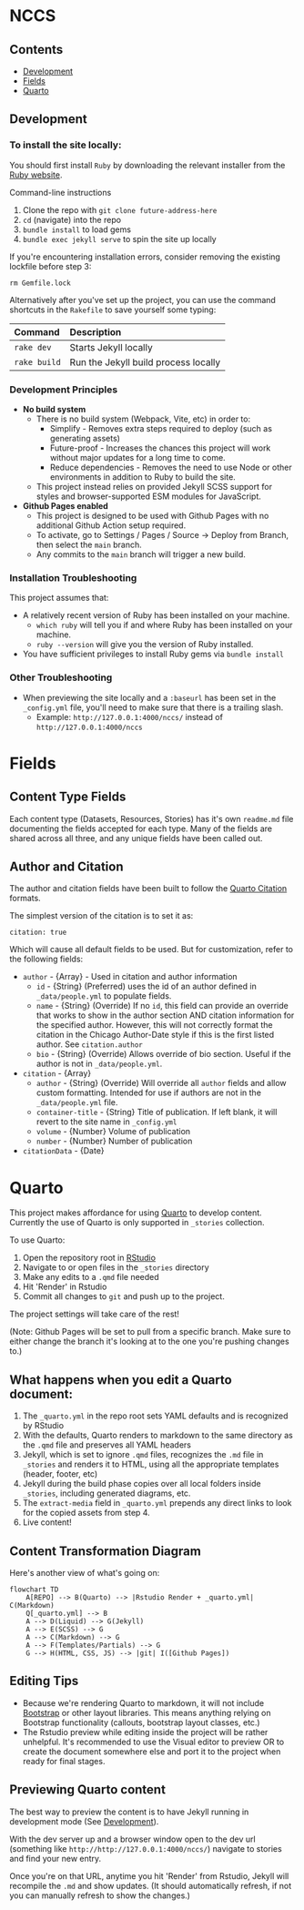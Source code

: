 # NCCS

## Contents

- [Development](#development)
- [Fields](#fields)
- [Quarto](#quarto)

## Development 

### To install the site locally:

You should first install `Ruby` by downloading the relevant installer from the [Ruby website](https://rubyinstaller.org/downloads/). 

Command-line instructions

1. Clone the repo with `git clone future-address-here`
2. `cd` (navigate) into the repo
3. `bundle install` to load gems
4. `bundle exec jekyll serve` to spin the site up locally

If you're encountering installation errors, consider removing the existing lockfile before step 3:

`rm Gemfile.lock`

Alternatively after you've set up the project, you can use the command shortcuts in the `Rakefile` to save yourself some typing:

|Command|Description|
|:---|:---|
|`rake dev`|Starts Jekyll locally|
|`rake build`|Run the Jekyll build process locally|

### Development Principles

- **No build system**
    - There is no build system (Webpack, Vite, etc) in order to:
       - Simplify - Removes extra steps required to deploy (such as generating assets)
       - Future-proof - Increases the chances this project will work without major updates for a long time to come.
       - Reduce dependencies - Removes the need to use Node or other environments in addition to Ruby to build the site.
    - This project instead relies on provided Jekyll SCSS support for styles and browser-supported ESM modules for JavaScript.
- **Github Pages enabled**
    - This project is designed to be used with Github Pages with no additional Github Action setup required.
    - To activate, go to Settings / Pages / Source -> Deploy from Branch, then select the `main` branch.
    - Any commits to the `main` branch will trigger a new build.

### Installation Troubleshooting

This project assumes that:

- A relatively recent version of Ruby has been installed on your machine.
    - `which ruby` will tell you if and where Ruby has been installed on your machine.
    - `ruby --version` will give you the version of Ruby installed.
- You have sufficient privileges to install Ruby gems via `bundle install`

### Other Troubleshooting

- When previewing the site locally and a `:baseurl` has been set in the `_config.yml` file, you'll need to make sure that there is a trailing slash.
    - Example: `http://127.0.0.1:4000/nccs/` instead of `http://127.0.0.1:4000/nccs`

# Fields

## Content Type Fields

Each content type (Datasets, Resources, Stories) has it's own `readme.md` file documenting the fields accepted for each type. Many of the fields are shared across all three, and any unique fields have been called out.

## Author and Citation

The author and citation fields have been built to follow the [Quarto Citation](https://quarto.org/docs/authoring/create-citeable-articles.html) formats.

The simplest version of the citation is to set it as:

`citation: true`

Which will cause all default fields to be used. But for customization, refer to the following fields:

- `author` - {Array} - Used in citation and author information
  - `id` - {String} (Preferred) uses the id of an author defined in `_data/people.yml` to populate fields.
  - `name` - {String} (Override) If no `id`, this field can provide an override that works to show in the author section AND citation information for the specified author. However, this will not correctly format the citation in the Chicago Author-Date style if this is the first listed author. See `citation.author`
  - `bio` - {String} (Override) Allows override of bio section. Useful if the author is not in `_data/people.yml`.
- `citation` - {Array}
  - `author` - {String} (Override) Will override all `author` fields and allow custom formatting. Intended for use if authors are not in the `_data/people.yml` file.
  - `container-title` - {String} Title of publication. If left blank, it will revert to the site name in `_config.yml`
  - `volume` - {Number} Volume of publication
  - `number` - {Number} Number of publication
- `citationData` - {Date}

# Quarto

This project makes affordance for using [Quarto](https://quarto.org/) to develop content. Currently the use of Quarto is only supported in `_stories` collection.

To use Quarto:

1. Open the repository root in [RStudio](https://posit.co/products/open-source/rstudio/)
2. Navigate to or open files in the `_stories` directory
3. Make any edits to a `.qmd` file needed
4. Hit 'Render' in Rstudio
5. Commit all changes to `git` and push up to the project.

The project settings will take care of the rest!

(Note: Github Pages will be set to pull from a specific branch. Make sure to either change the branch it's looking at to the one you're pushing changes to.)

## What happens when you edit a Quarto document:

1. The `_quarto.yml` in the repo root sets YAML defaults and is recognized by RStudio
2. With the defaults, Quarto renders to markdown to the same directory as the `.qmd` file and preserves all YAML headers
3. Jekyll, which is set to ignore `.qmd` files, recognizes the `.md` file in `_stories` and renders it to HTML, using all the appropriate templates (header, footer, etc)
4. Jekyll during the build phase copies over all local folders inside `_stories`, including generated diagrams, etc.
5. The `extract-media` field in `_quarto.yml` prepends any direct links to look for the copied assets from step 4.
6. Live content!

## Content Transformation Diagram

Here's another view of what's going on:

```mermaid
flowchart TD
    A[REPO] --> B(Quarto) --> |Rstudio Render + _quarto.yml| C(Markdown)
    Q[_quarto.yml] --> B
    A --> D(Liquid) --> G(Jekyll)
    A --> E(SCSS) --> G
    A --> C(Markdown) --> G
    A --> F(Templates/Partials) --> G
    G --> H(HTML, CSS, JS) --> |git| I([Github Pages])
```

## Editing Tips

- Because we're rendering Quarto to markdown, it will not include [Bootstrap](https://getbootstrap.com/) or other layout libraries. This means anything relying on Bootstrap functionality (callouts, bootstrap layout classes, etc.)
- The Rstudio preview while editing inside the project will be rather unhelpful. It's recommended to use the Visual editor to preview OR to create the document somewhere else and port it to the project when ready for final stages.

## Previewing Quarto content

The best way to preview the content is to have Jekyll running in development mode (See [Development](#development)).

With the dev server up and a browser window open to the dev url (something like `http://http://127.0.0.1:4000/nccs/`) navigate to stories and find your new entry.

Once you're on that URL, anytime you hit 'Render' from Rstudio, Jekyll will recompile the `.md` and show updates. (It should automatically refresh, if not you can manually refresh to show the changes.)
